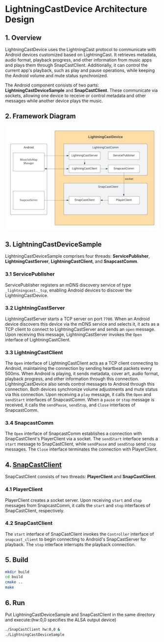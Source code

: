 # LightningCastDevice Architecture Design

## 1. Overview

LightningCastDevice uses the LightningCast protocol to communicate with Android devices customized based on LightningCast. It retrieves metadata, audio format, playback progress, and other information from music apps and plays them through SnapCastClient. Additionally, it can control the current app's playback, such as play and pause operations, while keeping the Android volume and mute status synchronized.

The Android component consists of two parts: **LightningCastDeviceSample** and **SnapCastClient**. These communicate via sockets, allowing one device to receive or control metadata and other messages while another device plays the music.

## 2. Framework Diagram

<div align=center>
<img src="./doc/images/framework.jpg" width=660>
</div>

## 3. LightningCastDeviceSample

LightningCastDeviceSample comprises four threads: **ServicePublisher**, **LightningCastServer**, **LightningCastClient**, and **SnapcastComm**.

### 3.1 ServicePublisher

ServicePublisher registers an mDNS discovery service of type `_lightningcast._tcp`, enabling Android devices to discover the LightningCastDevice.

### 3.2 LightningCastServer

LightningCastServer starts a TCP server on port `7700`. When an Android device discovers this device via the mDNS service and selects it, it acts as a TCP client to connect to LightningCastServer and sends an `open` message. Upon receiving this message, LightningCastServer invokes the `Open` interface of LightningCastClient.

### 3.3 LightningCastClient

The `Open` interface of LightningCastClient acts as a TCP client connecting to Android, maintaining the connection by sending heartbeat packets every 500ms. When Android is playing, it sends metadata, cover art, audio format, playback progress, and other information through this connection. LightningCastDevice also sends control messages to Android through this connection. Both devices synchronize volume adjustments and mute status via this connection. Upon receiving a `play` message, it calls the `Open` and `sendStart` interfaces of SnapcastComm. When a `pause` or `stop` message is received, it calls the `sendPause`, `sendStop`, and `Close` interfaces of SnapcastComm.

### 3.4 SnapcastComm

The `Open` interface of SnapcastComm establishes a connection with SnapCastClient's PlayerClient via a socket. The `sendStart` interface sends a `start` message to SnapCastClient, while `sendPause` and `sendStop` send `stop` messages. The `Close` interface terminates the connection with PlayerClient.

## 4. [SnapCastClient](https://github.com/auralic/LightningCast-Android-SnapCast/tree/main/SnapCastClient)

SnapCastClient consists of two threads: **PlayerClient** and **SnapCastClient**.

### 4.1 PlayerClient

PlayerClient creates a socket server. Upon receiving `start` and `stop` messages from SnapcastComm, it calls the `start` and `stop` interfaces of SnapCastClient, respectively.

### 4.2 SnapCastClient

The `start` interface of SnapCastClient invokes the `Controller` interface of `snapcast_client` to begin connecting to Android's SnapCastServer for playback. The `stop` interface interrupts the playback connection.

## 5. Build

```bash
mkdir build
cd build
cmake ..
make
```

## 6. Run

Put LightningCastDeviceSample and SnapCastClient in the same directory and execute:(hw:0,0 specifies the ALSA output device)

```bash
./SnapCastClient hw:0,0 &
./LightningCastDeviceSample
```
